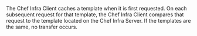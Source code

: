 The Chef Infra Client caches a template when it is first requested. On
each subsequent request for that template, the Chef Infra Client
compares that request to the template located on the Chef Infra Server.
If the templates are the same, no transfer occurs.

